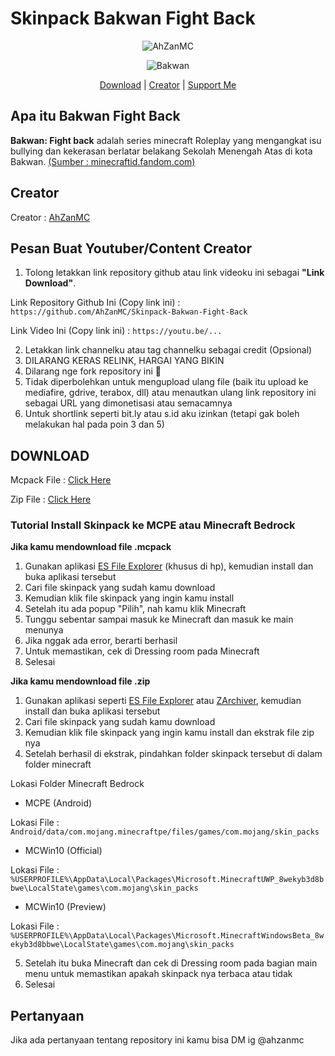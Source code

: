 # Skinpack Bakwan Fight Back

<p align="center"> <img src="https://komarev.com/ghpvc/?username=AhZanMC" alt="AhZanMC" /></p>
<p align="center"> <img src="https://static.wikia.nocookie.net/minecraftid/images/3/3c/Bakwan_FightBack_Logo.png/revision/latest/scale-to-width-down/300?cb=20240229113153&path-prefix=id" alt="Bakwan" /></p>

<p align="center"> 
    <a href="https://github.com/AhZanMC/Skinpack-Bakwan-Fight-Back/releases/download/Released/">Download</a> |
    <a href="https://bio-link.ahzanmc.my.id/">Creator</a> |
    <a href="https://saweria.co/AhZanMC">Support Me</a>
</p>

## Apa itu Bakwan Fight Back

**Bakwan: Fight back** adalah series minecraft Roleplay yang mengangkat isu bullying dan kekerasan berlatar belakang Sekolah Menengah Atas di kota Bakwan. [(Sumber : minecraftid.fandom.com)](https://minecraftid.fandom.com/id/wiki/Bakwan:_Fight_Back)

## Creator

Creator : [AhZanMC](https://bio-link.ahzanmc.my.id/)

## Pesan Buat Youtuber/Content Creator

1. Tolong letakkan link repository github atau link videoku ini sebagai **"Link Download"**.

Link Repository Github Ini (Copy link ini) :
``https://github.com/AhZanMC/Skinpack-Bakwan-Fight-Back``

Link Video Ini (Copy link ini) :
``https://youtu.be/...``

2. Letakkan link channelku atau tag channelku sebagai credit (Opsional)
3. DILARANG KERAS RELINK, HARGAI YANG BIKIN
4. Dilarang nge fork repository ini 🗿
5. Tidak diperbolehkan untuk mengupload ulang file (baik itu upload ke mediafire, gdrive, terabox, dll) atau menautkan ulang link repository ini sebagai URL yang dimonetisasi atau semacamnya
6. Untuk shortlink seperti bit.ly atau s.id aku izinkan (tetapi gak boleh melakukan hal pada poin 3 dan 5)

## DOWNLOAD

Mcpack File : [Click Here](https://github.com/AhZanMC/Skinpack-Bakwan-Fight-Back/releases/download/Rilis/SkinpackBakwanFightBack.mcpack)

Zip File : [Click Here](https://github.com/AhZanMC/Skinpack-Bakwan-Fight-Back/archive/refs/tags/Rilis.zip)

### Tutorial Install Skinpack ke MCPE atau Minecraft Bedrock

**Jika kamu mendownload file .mcpack**

1. Gunakan aplikasi [ES File Explorer](https://es-file-explorer.id.uptodown.com/android "Download Aplikasi ES File Explorer") (khusus di hp), kemudian install dan buka aplikasi tersebut
2. Cari file skinpack yang sudah kamu download
3. Kemudian klik file skinpack yang ingin kamu install
4. Setelah itu ada popup "Pilih", nah kamu klik Minecraft
5. Tunggu sebentar sampai masuk ke Minecraft dan masuk ke main menunya
6. Jika nggak ada error, berarti berhasil
7. Untuk memastikan, cek di Dressing room pada Minecraft
8. Selesai

**Jika kamu mendownload file .zip**

1. Gunakan aplikasi seperti [ES File Explorer](https://es-file-explorer.id.uptodown.com/android "Download Aplikasi ES File Explorer") atau [ZArchiver](https://play.google.com/store/apps/details?id=ru.zdevs.zarchiver&hl=id&gl=US "Download Aplikasi ZArchiver"), kemudian install dan buka aplikasi tersebut
2. Cari file skinpack yang sudah kamu download
3. Kemudian klik file skinpack yang ingin kamu install dan ekstrak file zip nya
4. Setelah berhasil di ekstrak, pindahkan folder skinpack tersebut di dalam folder minecraft

Lokasi Folder Minecraft Bedrock
- MCPE (Android)

Lokasi File : ```Android/data/com.mojang.minecraftpe/files/games/com.mojang/skin_packs```
- MCWin10 (Official)

Lokasi File : ```%USERPROFILE%\AppData\Local\Packages\Microsoft.MinecraftUWP_8wekyb3d8bbwe\LocalState\games\com.mojang\skin_packs```
- MCWin10 (Preview)

Lokasi File : ```%USERPROFILE%\AppData\Local\Packages\Microsoft.MinecraftWindowsBeta_8wekyb3d8bbwe\LocalState\games\com.mojang\skin_packs```

5. Setelah itu buka Minecraft dan cek di Dressing room pada bagian main menu untuk memastikan apakah skinpack nya terbaca atau tidak
6. Selesai

## Pertanyaan

Jika ada pertanyaan tentang repository ini kamu bisa DM ig @ahzanmc
